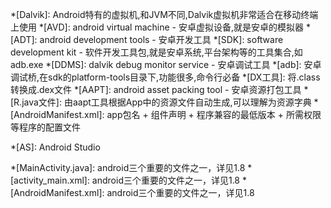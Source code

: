 *[Dalvik]: Android特有的虚拟机,和JVM不同,Dalvik虚拟机非常适合在移动终端上使用
*[AVD]: android virtual machine - 安卓虚拟设备,就是安卓的模拟器
*[ADT]: android development tools - 安卓开发工具
*[SDK]:	software development kit - 软件开发工具包,就是安卓系统,平台架构等的工具集合,如adb.exe
*[DDMS]: dalvik debug monitor service - 安卓调试工具
*[adb]:	安卓调试桥,在sdk的platform-tools目录下,功能很多,命令行必备
*[DX工具]: 将.class转换成.dex文件
*[AAPT]: android asset packing tool - 安卓资源打包工具
*[R.java文件]: 由aapt工具根据App中的资源文件自动生成,可以理解为资源字典
*[AndroidManifest.xml]: app包名 + 组件声明 + 程序兼容的最低版本 + 所需权限等程序的配置文件


*[AS]: Android Studio

*[MainActivity.java]: android三个重要的文件之一，详见1.8
*[activity_main.xml]: android三个重要的文件之一，详见1.8
*[AndroidManifest.xml]: android三个重要的文件之一，详见1.8

